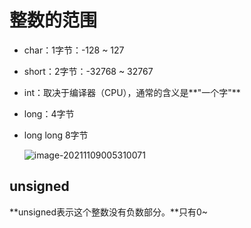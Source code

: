 # 整数的范围



- char：1字节：-128 ~ 127

- short：2字节：-32768 ~ 32767

- int：取决于编译器（CPU），通常的含义是**"一个字"**

- long：4字节

- long long 8字节

  ![image-20211109005310071](https://i.loli.net/2021/11/09/6NZThV9rRseXDpa.png)

## unsigned

**unsigned表示这个整数没有负数部分。**只有0~